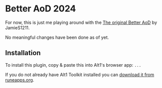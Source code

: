 # Better AoD 2024

For now, this is just me playing around with the [The original Better AoD](https://runeapps.org/forums/viewtopic.php?id=1324) by JamieS1211. 

No meaningful changes have been done as of yet.

## Installation

To install this plugin, copy & paste this into Alt1's browser app:
`...`

If you do not already have Alt1 Toolkit installed you can [download it from runeapps.org](https://runeapps.org/alt1).
